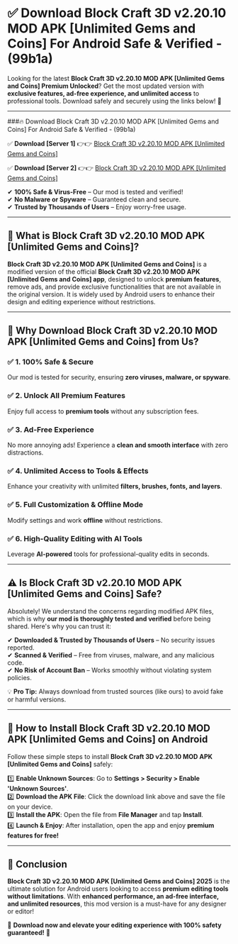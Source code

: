 
# ✅ Download Block Craft 3D v2.20.10 MOD APK [Unlimited Gems and Coins] For Android Safe & Verified -  (99b1a) 

Looking for the latest **Block Craft 3D v2.20.10 MOD APK [Unlimited Gems and Coins] Premium Unlocked**? Get the most updated version with **exclusive features, ad-free experience, and unlimited access** to professional tools. Download safely and securely using the links below! 🚀  

---

###🔥 Download Block Craft 3D v2.20.10 MOD APK [Unlimited Gems and Coins] For Android Safe & Verified -  (99b1a)  

✅ **Download [Server 1]** 👉👉 [Block Craft 3D v2.20.10 MOD APK [Unlimited Gems and Coins] ](https://apkcomod.com?title=Block_Craft_3D_v2.20.10_MOD_APK_[Unlimited_Gems_and_Coins])  

✅ **Download [Server 2]** 👉👉 [Block Craft 3D v2.20.10 MOD APK [Unlimited Gems and Coins] ](https://apkcomod.com?title=Block_Craft_3D_v2.20.10_MOD_APK_[Unlimited_Gems_and_Coins])  

✔ **100% Safe & Virus-Free** – Our mod is tested and verified!  
✔ **No Malware or Spyware** – Guaranteed clean and secure.  
✔ **Trusted by Thousands of Users** – Enjoy worry-free usage.  

---

## 📌 What is Block Craft 3D v2.20.10 MOD APK [Unlimited Gems and Coins]?  

**Block Craft 3D v2.20.10 MOD APK [Unlimited Gems and Coins]** is a modified version of the official **Block Craft 3D v2.20.10 MOD APK [Unlimited Gems and Coins] app**, designed to unlock **premium features**, remove ads, and provide exclusive functionalities that are not available in the original version. It is widely used by Android users to enhance their design and editing experience without restrictions.  

---

## 🌟 Why Download Block Craft 3D v2.20.10 MOD APK [Unlimited Gems and Coins] from Us?  

### ✅ 1. 100% Safe & Secure  
Our mod is tested for security, ensuring **zero viruses, malware, or spyware**.  

### ✅ 2. Unlock All Premium Features  
Enjoy full access to **premium tools** without any subscription fees.  

### ✅ 3. Ad-Free Experience  
No more annoying ads! Experience a **clean and smooth interface** with zero distractions.  

### ✅ 4. Unlimited Access to Tools & Effects  
Enhance your creativity with unlimited **filters, brushes, fonts, and layers**.  

### ✅ 5. Full Customization & Offline Mode  
Modify settings and work **offline** without restrictions.  

### ✅ 6. High-Quality Editing with AI Tools  
Leverage **AI-powered** tools for professional-quality edits in seconds.  

---

## ⚠️ Is Block Craft 3D v2.20.10 MOD APK [Unlimited Gems and Coins] Safe?  

Absolutely! We understand the concerns regarding modified APK files, which is why **our mod is thoroughly tested and verified** before being shared. Here's why you can trust it:  

✔ **Downloaded & Trusted by Thousands of Users** – No security issues reported.  
✔ **Scanned & Verified** – Free from viruses, malware, and any malicious code.  
✔ **No Risk of Account Ban** – Works smoothly without violating system policies.  

💡 **Pro Tip:** Always download from trusted sources (like ours) to avoid fake or harmful versions.  

---

## 📲 How to Install Block Craft 3D v2.20.10 MOD APK [Unlimited Gems and Coins] on Android  

Follow these simple steps to install **Block Craft 3D v2.20.10 MOD APK [Unlimited Gems and Coins]** safely:  

1️⃣ **Enable Unknown Sources**: Go to **Settings > Security > Enable 'Unknown Sources'**.  
2️⃣ **Download the APK File**: Click the download link above and save the file on your device.  
3️⃣ **Install the APK**: Open the file from **File Manager** and tap **Install**.  
4️⃣ **Launch & Enjoy**: After installation, open the app and enjoy **premium features for free!**  

---

## 🚀 Conclusion  

**Block Craft 3D v2.20.10 MOD APK [Unlimited Gems and Coins] 2025** is the ultimate solution for Android users looking to access **premium editing tools without limitations**. With **enhanced performance, an ad-free interface, and unlimited resources**, this mod version is a must-have for any designer or editor!  

🔻 **Download now and elevate your editing experience with 100% safety guaranteed!** 🔻  
